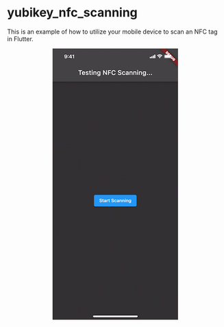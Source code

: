 # yubikey_nfc_scanning

This is an example of how to utilize your mobile device to scan an NFC tag in Flutter.

<p align="center"><img src="/images/example.gif" alt="Example" /></p>